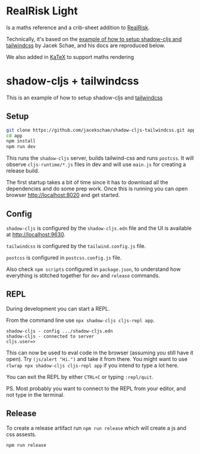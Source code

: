 # RealRisk Light
Is a maths reference and a crib-sheet addition to [RealRisk](https://realrisk.wintoncentre.uk).

Technically, it's based on the [example of how to setup shadow-cljs and tailwindcss](https://github.com/tailwindlabs/tailwindcss) by Jacek Schae, and his docs are reproduced below.

We also added in [KaTeX](https://katex.org) to support maths rendering



# shadow-cljs + tailwindcss

This is an example of how to setup shadow-cljs and [tailwindcss](https://github.com/tailwindlabs/tailwindcss)

## Setup

```bash
git clone https://github.com/jacekschae/shadow-cljs-tailwindcss.git app
cd app
npm install
npm run dev
```

This runs the `shadow-cljs` server, builds tailwind-css and runs `postcss`. It will observe `cljs-runtime/*.js` files in dev and will use `main.js` for creating a release build.

The first startup takes a bit of time since it has to download all the dependencies and do some prep work. Once this is running you can open browser [http://localhost:8020](http://localhost:8020) and get started.

## Config 

`shadow-cljs` is configured by the `shadow-cljs.edn` file and the UI is available at [http://localhost:9630](http://localhost:9630).

`tailwindcss` is configured by the `tailwind.config.js` file.

`postcss` is configured in `postcss.config.js` file.

Also check `npm scripts` configured in `package.json`, to understand how everything is stitched together for `dev` and `release` commands.

## REPL

During development you can start a REPL.

From the command line use `npx shadow-cljs cljs-repl app`.

```
shadow-cljs - config .../shadow-cljs.edn
shadow-cljs - connected to server
cljs.user=>
```

This can now be used to eval code in the browser (assuming you still have it open). Try `(js/alert "Hi.")` and take it from there. You might want to use `rlwrap npx shadow-cljs cljs-repl app` if you intend to type a lot here.

You can exit the REPL by either `CTRL+C` or 
typing `:repl/quit`.

PS. Most probably you want to connect to the REPL from your editor, and not type in the terminal.

## Release

To create a release artifact run `npm run release` which will create a js and css assests.

```
npm run release
```
